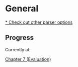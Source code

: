 # General
[* Check out other parser options](https://news.ycombinator.com/item?id=17478992) 

## Progress

Currently at:

[Chapter 7 (Evaluation)](http://www.buildyourownlisp.com/chapter7_evaluation)